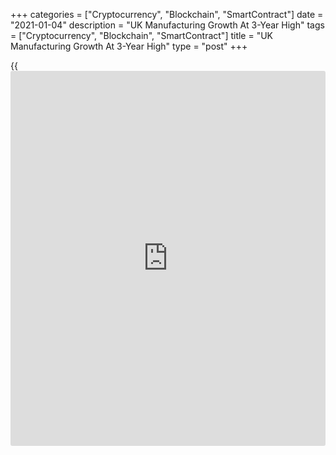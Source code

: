 +++
categories = ["Cryptocurrency", "Blockchain", "SmartContract"]
date = "2021-01-04"
description = "UK Manufacturing Growth At 3-Year High"
tags = ["Cryptocurrency", "Blockchain", "SmartContract"]
title = "UK Manufacturing Growth At 3-Year High"
type = "post"
+++

{{<iframe id="large-banner" src="https://www.bounty.group/#slide=4.0" width="100%" height="600" scrolling="no" style="border: 0px solid rgb(216, 221, 230); border-radius: 3px;">}}

The UK manufacturing activity grew at the fastest pace in three years in
December, final survey results from IHS Markit showed Monday.

The Chartered Institute of Procurement & Supply/IHS Markit factory
Purchasing Managers' Index advanced to a 37-month high of 57.5 from 55.6
in November. The score was above the flash estimate of 57.3.

Clients bringing forward orders to beat the end of the Brexit transition
period and the ongoing bounce from the re-opening of the global
[economy][1] boosted inflows of new orders and pushed output higher,
survey showed.

Meanwhile, port delays and other logistical disruptions meant that
supply-chain delays lengthened to one of the greatest extents in the
survey's [history](https://www.fixpro.org/post/chargeless-historical-data-api-backtesting/).  
  
Job cuts were made for the eleventh consecutive month in December.

Average input costs grew at the fastest pace in two-and-a-half years in
December due to input shortages, vendor price rises, increased
transportation costs, Brexit uncertainty and exchange rate factors.
Consequently, manufacturers raised their output charges.

Business optimism eased in December, with 56 percent of manufacturers
forecasting output to rise over the next 12 months.

For comments and feedback [contact](https://www.playgroundfx.com/contact/): editorial@rtt[news](https://www.letsplayfx.com/blog/forex-news-website/).com

[Economic News][1]

 **What parts of the world are seeing the best (and worst) economic
performances lately? Click[here][2] to check out our [Econ Scorecard][2]
and find out! See up-to-the-moment [ranking](https://www.playgroundfx.com/blog/crypto-exchange-ranking/)s for the best and worst
performers in [GDP][2], [unemployment rate][3], [inflation][4] and much
more.**

   1. www.rtt[news](https://www.letsplayfx.com/blog/forex-news-website/).com/Content/EconomicNews.aspx
   2. www.rtt[news](https://www.letsplayfx.com/blog/forex-news-website/).com/economic-scorecard/world-rank/GDP/highest-performance.aspx
   3. www.rtt[news](https://www.letsplayfx.com/blog/forex-news-website/).com/economic-scorecard/world-rank/unemployment-rate/lowest-performance.aspx
   4. www.rtt[news](https://www.letsplayfx.com/blog/forex-news-website/).com/economic-scorecard/world-rank/CPI/highest-performance.aspx
